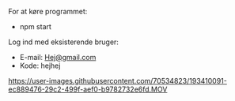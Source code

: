 For at køre programmet:
- npm start

Log ind med eksisterende bruger:
- E-mail: Hej@gmail.com
- Kode: hejhej

https://user-images.githubusercontent.com/70534823/193410091-ec889476-29c2-499f-aef0-b9782732e6fd.MOV

